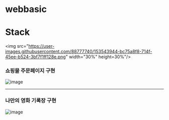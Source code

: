 # webbasic

# Stack

 <img src="https://user-images.githubusercontent.com/88777740/153543944-bc75a8f8-714f-45ee-b524-3bf7f1ff128e.png"  width="30%" height=30%"/>
 
 
 <h3> 쇼핑몰 주문페이지 구현 </h3>
 
 ![image](https://user-images.githubusercontent.com/88777740/153411531-928bb294-64e2-454a-8908-98243d7fa009.png)

<hr>

<h3> 나만의 영화 기록장 구현 </h3>

![image](https://user-images.githubusercontent.com/88777740/153524934-a2529506-22f5-4943-a7da-0624096dfd57.png)
